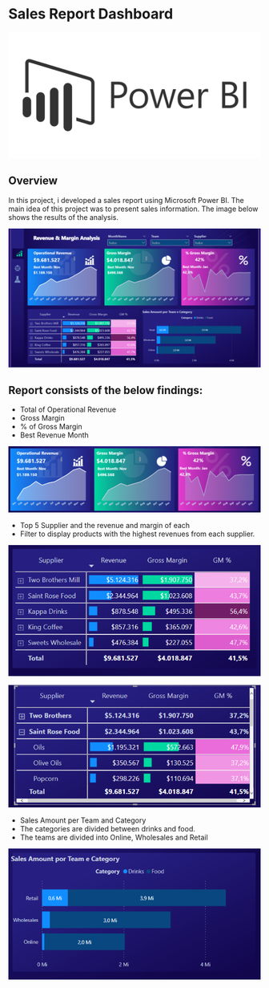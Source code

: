 # Sales Report Dashboard

<p align="center"><img src="Images/img.png" ></p>

## Overview
In this project, i developed a sales report using Microsoft Power BI. The main idea of this project was to present sales information. The image below shows the results of the analysis.

<p align="left"><img src="Images/Dashboard.png" ></p>

## Report consists of the below findings:

* Total of Operational Revenue
* Gross Margin
* % of  Gross Margin
* Best Revenue Month
<p align="left"><img src="Images/img02.png"   ></p>

* Top 5 Supplier and the revenue and margin of each
* Filter to display products with the highest revenues from each supplier.

<p align="left"><img src="Images/img03.png"   ></p>
<p align="left"><img src="Images/img05.png"   ></p>

* Sales Amount per Team and Category
* The categories are divided between drinks and food.
* The teams are divided into Online, Wholesales and Retail
<p align="left"><img src="Images/img04.png"   ></p>
